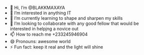 - 👋 Hi, I’m @BLAKKMAXAYA
- 👀 I’m interested in anything IT
- 🌱 I’m currently learning to shape and sharpen my skills 
- 💞️ I’m looking to collaborate with any good fellow that would be interested in helpjng a novice out
- 📫 How to reach me +233245946904
- 😄 Pronouns: awesome world
- ⚡ Fun fact: keep it real and the light will shine

<!---
BLAKKMAXAYA/BLAKKMAXAYA is a ✨ special ✨ repository because its `README.md` (this file) appears on your GitHub profile.
You can click the Preview link to take a look at your changes.
--->
